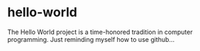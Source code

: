 # hello-world
The Hello World project is a time-honored tradition in computer programming.
Just reminding myself how to use github...

